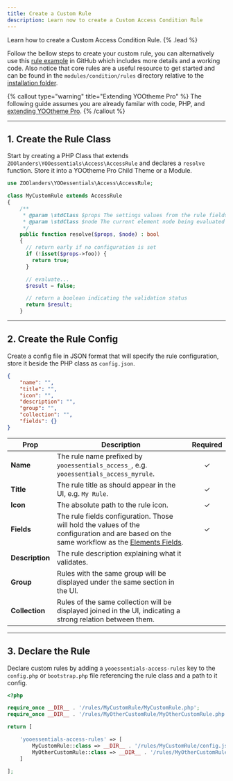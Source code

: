```yaml
---
title: Create a Custom Rule
description: Learn now to create a Custom Access Condition Rule
---
```


Learn how to create a Custom Access Condition Rule. {% .lead %}

Follow the bellow steps to create your custom rule, you can alternatively use this [rule example](https://github.com/zoolanders/ytp-condition-rules) in GitHub which includes more details and a working code. Also notice that core rules are a useful resource to get started and can be found in the `modules/condition/rules` directory relative to the [installation folder](/essentials-for-yootheme-pro/integration#installation).

{% callout type="warning" title="Extending YOOtheme Pro" %}
The following guide assumes you are already familar with code, PHP, and [extending YOOtheme Pro](https://yootheme.com/support/yootheme-pro/joomla/developers-child-themes#extend-functionality).
{% /callout %}

---

## 1. Create the Rule Class

Start by creating a PHP Class that extends `ZOOlanders\YOOessentials\Access\AccessRule` and declares a `resolve` function. Store it into a YOOtheme Pro Child Theme or a Module.

```php
use ZOOlanders\YOOessentials\Access\AccessRule;

class MyCustomRule extends AccessRule
{
    /**
     * @param \stdClass $props The settings values from the rule fields
     * @param \stdClass $node The current element node being evaluated
     */
    public function resolve($props, $node) : bool
    {
      // return early if no configuration is set
      if (!isset($props->foo)) {
        return true;
      }

      // evaluate...
      $result = false;

      // return a boolean indicating the validation status
      return $result;
    }
```

---

## 2. Create the Rule Config

Create a config file in JSON format that will specify the rule configuration, store it beside the PHP class as `config.json`.

```json
{
    "name": "",
    "title": "",
    "icon": "",
    "description": "",
    "group": "",
    "collection": "",
    "fields": {}
}
```

| Prop | Description | Required |
| ------- | -------- | :------: |
| **Name** | The rule name prefixed by `yooessentials_access_`, e.g. `yooessentials_access_myrule`. | &#x2713; |
| **Title** | The rule title as should appear in the UI, e.g. `My Rule`. | &#x2713; |
| **Icon** | The absolute path to the rule icon. | &#x2713; |
| **Fields** | The rule fields configuration. Those will hold the values of the configuration and are based on the same workflow as the [Elements Fields](https://yootheme.com/support/yootheme-pro/joomla/developers-elements). | &#x2713; |
| **Description** | The rule description explaining what it validates. |
| **Group** | Rules with the same group will be displayed under the same section in the UI. |
| **Collection** | Rules of the same collection will be displayed joined in the UI, indicating a strong relation between them. |

---

## 3. Declare the Rule

Declare custom rules by adding a `yooessentials-access-rules` key to the `config.php` or `bootstrap.php` file referencing the rule class and a path to it config.

```php
<?php

require_once __DIR__ . '/rules/MyCustomRule/MyCustomRule.php';
require_once __DIR__ . '/rules/MyOtherCustomRule/MyOtherCustomRule.php';

return [

    'yooessentials-access-rules' => [
        MyCustomRule::class => __DIR__ . '/rules/MyCustomRule/config.json',
        MyOtherCustomRule::class => __DIR__ . '/rules/MyOtherCustomRule/config.json',
    ]

];
```

